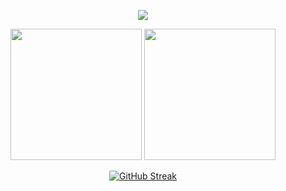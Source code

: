 <p align="center">
  <!-- <img src="https://github.com/user-attachments/assets/4381dd28-7348-4139-8269-a4f1d776a7cc" /> -->
  <img src="https://github.com/user-attachments/assets/2392f58d-8926-477b-a700-370f4b1c966b" />
</p>

<p align="middle">
    <img height=210 src="https://github-readme-stats.vercel.app/api?username=enfyna&show_icons=true&rank_icon=github&theme=transparent&title_color=cc2222&text_color=777777&icon_color=22cc22&ring_color=22cc22&hide_border=true"/>
    <img height=210 src="https://github-readme-stats.vercel.app/api/top-langs/?username=enfyna&layout=compact&langs_count=10&size_weight=0.5&count_weight=0.5&theme=transparent&title_color=cc2222&text_color=777777&icon_color=22cc22&hide_border=true"/>
</p>
<p align=middle>
  <a href="https://git.io/streak-stats">
    <img src="https://github-readme-streak-stats-orcin-seven.vercel.app/?user=enfyna&theme=transparent&card_width=800&hide_border=true&dates=777777&fire=CC2222&ring=CC2222&currStreakNum=22CC22&sideNums=22CC22&currStreakLabel=CC2222&sideLabels=CC2222" alt="GitHub Streak" />
  </a>  
</p>
